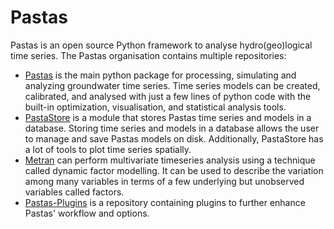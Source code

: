 # Pastas

Pastas is an open source Python framework to analyse hydro(geo)logical time series. The Pastas organisation contains multiple repositories:

* [Pastas](https://github.com/pastas/pastas) is the main python package for processing, simulating and analyzing groundwater time series. Time series models can be created, calibrated, and analysed with just a few lines of python code with the built-in optimization, visualisation, and statistical analysis tools.
* [PastaStore](https://github.com/pastas/pastastore) is a module that stores Pastas time series and models in a database. Storing time series and models in a database allows the user to manage and save Pastas models on disk. Additionally, PastaStore has a lot of tools to plot time series spatially.
* [Metran](https://github.com/pastas/metran) can perform multivariate timeseries analysis using a technique called dynamic factor modelling. It can be used to describe the variation among many variables in terms of a few underlying but unobserved variables called factors.
* [Pastas-Plugins](https://github.com/pastas/pastas-plugins) is a repository containing plugins to further enhance Pastas' workflow and options.

